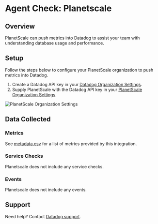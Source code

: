 # Agent Check: Planetscale

## Overview

PlanetScale can push metrics into Datadog to assist your team with understanding database usage and performance.

## Setup

Follow the steps below to configure your PlanetScale organization to push metrics into Datadog.

1. Create a Datadog API key in your [Datadog Organization Settings][1].
2. Supply PlanetScale with the Datadog API key in your [PlanetScale Organization Settings][2].

![PlanetScale Organization Settings][3]

## Data Collected

### Metrics

See [metadata.csv][5] for a list of metrics provided by this integration.

### Service Checks

Planetscale does not include any service checks.

### Events

Planetscale does not include any events.

## Support

Need help? Contact [Datadog support][4].

[1]: /organization-settings/api-keys
[2]: https://app.planetscale.com/settings/integrations
[3]: https://raw.githubusercontent.com/DataDog/integrations-extras/master/planetscale/images/planetscale.png
[4]: https://docs.datadoghq.com/help/
[5]: https://github.com/DataDog/integrations-extras/blob/master/planetscale/metadata.csv

